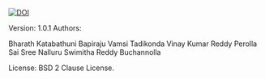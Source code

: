 [![DOI](https://zenodo.org/badge/530866405.svg)](https://zenodo.org/badge/latestdoi/530866405)

Version: 1.0.1
Authors:
  
Bharath Katabathuni
Bapiraju Vamsi Tadikonda
Vinay Kumar Reddy Perolla
Sai Sree Nalluru
Swimitha Reddy Buchannolla  

License: BSD 2 Clause License.  
